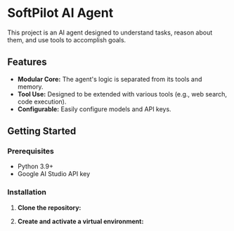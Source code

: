 # SoftPilot AI Agent

This project is an AI agent designed to understand tasks, reason about them, and use tools to accomplish goals.

## Features

*   **Modular Core:** The agent's logic is separated from its tools and memory.
*   **Tool Use:** Designed to be extended with various tools (e.g., web search, code execution).
*   **Configurable:** Easily configure models and API keys.

## Getting Started

### Prerequisites

*   Python 3.9+
*   Google AI Studio API key

### Installation

1.  **Clone the repository:**
    
2.  **Create and activate a virtual environment:**
    